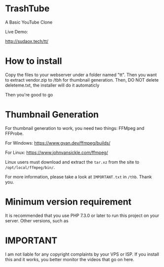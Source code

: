 # TrashTube
A Basic YouTube Clone

<!-- http://trashtube.sudaox.tech/ -->

Live Demo:

http://sudaox.tech/tt/

# How to install

Copy the files to your webserver under a folder named "tt". Then you want to extract vendor.zip to /tbh for thumbnail generation.
Then, DO NOT delete deleteme.txt, the installer will do it automaticly

Then you're good to go
# Thumbnail Generation
For thumbnail generation to work, you need two things: FFMpeg and FFProbe.

For Windows: https://www.gyan.dev/ffmpeg/builds/

For Linux: https://www.johnvansickle.com/ffmpeg/


Linux users must download and extract the `tar.xz` from the site to `/opt/local/ffmpeg/bin/`.

For more information, please take a look at `IMPORTANT.txt` in `/thb`. Thank you.

# Minimum version requirement

It is recommended that you use PHP 7.3.0 or later to run this project on your server. Other versions, such as 

# IMPORTANT
I am not liable for any copyright complaints by your VPS or ISP. If you install this and it works, you better monitor the videos that go on here. 
